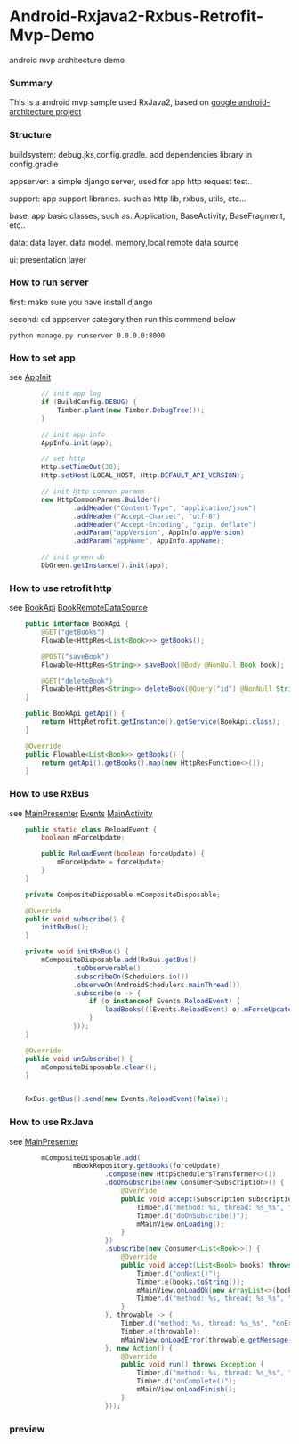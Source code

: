 # Android-Rxjava2-Rxbus-Retrofit-Mvp-Demo
android mvp architecture demo

### Summary
This is a android mvp sample used RxJava2, based on [google android-architecture project](https://github.com/googlesamples/android-architecture)

### Structure
buildsystem: debug.jks,config.gradle. add dependencies library in config.gradle

appserver: a simple django server, used for app http request test..

support: app support libraries. such as http lib, rxbus, utils, etc...

base: app basic classes, such as: Application, BaseActivity, BaseFragment, etc..

data: data layer. data model. memory,local,remote data source

ui: presentation layer

### How to run server
first: make sure you have install django

second: cd appserver category.then run this commend below

```Cmd
python manage.py runserver 0.0.0.0:8000
```

### How to set app
see [AppInit](https://github.com/yefengfreedom/Android-Rxjava2-Rxbus-Retrofit-Mvp-Demo/blob/master/app/src/main/java/com/yefeng/androidarchitecturedemo/base/AppInit.java)
```Java
        // init app log
        if (BuildConfig.DEBUG) {
            Timber.plant(new Timber.DebugTree());
        }

        // init app info
        AppInfo.init(app);

        // set http
        Http.setTimeOut(30);
        Http.setHost(LOCAL_HOST, Http.DEFAULT_API_VERSION);

        // init http common params
        new HttpCommonParams.Builder()
                .addHeader("Content-Type", "application/json")
                .addHeader("Accept-Charset", "utf-8")
                .addHeader("Accept-Encoding", "gzip, deflate")
                .addParam("appVersion", AppInfo.appVersion)
                .addParam("appName", AppInfo.appName);

        // init green db
        DbGreen.getInstance().init(app);
```

### How to use retrofit http
see
[BookApi](https://github.com/yefengfreedom/Android-Rxjava2-Rxbus-Retrofit-Mvp-Demo/blob/master/app/src/main/java/com/yefeng/androidarchitecturedemo/data/source/book/remote/BookApi.java)
[BookRemoteDataSource](https://github.com/yefengfreedom/Android-Rxjava2-Rxbus-Retrofit-Mvp-Demo/blob/master/app/src/main/java/com/yefeng/androidarchitecturedemo/data/source/book/remote/BookRemoteDataSource.java)
```Java
    public interface BookApi {
        @GET("getBooks")
        Flowable<HttpRes<List<Book>>> getBooks();

        @POST("saveBook")
        Flowable<HttpRes<String>> saveBook(@Body @NonNull Book book);

        @GET("deleteBook")
        Flowable<HttpRes<String>> deleteBook(@Query("id") @NonNull String id);
    }

    public BookApi getApi() {
        return HttpRetrofit.getInstance().getService(BookApi.class);
    }

    @Override
    public Flowable<List<Book>> getBooks() {
        return getApi().getBooks().map(new HttpResFunction<>());
    }
```

### How to use RxBus
see
[MainPresenter](https://github.com/yefengfreedom/Android-Rxjava2-Rxbus-Retrofit-Mvp-Demo/blob/master/app/src/main/java/com/yefeng/androidarchitecturedemo/ui/main/MainPresenter.java)
[Events](https://github.com/yefengfreedom/Android-Rxjava2-Rxbus-Retrofit-Mvp-Demo/blob/master/app/src/main/java/com/yefeng/androidarchitecturedemo/ui/main/Events.java)
[MainActivity](https://github.com/yefengfreedom/Android-Rxjava2-Rxbus-Retrofit-Mvp-Demo/blob/master/app/src/main/java/com/yefeng/androidarchitecturedemo/ui/main/MainActivity.java)
```Java
    public static class ReloadEvent {
        boolean mForceUpdate;

        public ReloadEvent(boolean forceUpdate) {
            mForceUpdate = forceUpdate;
        }
    }

    private CompositeDisposable mCompositeDisposable;

    @Override
    public void subscribe() {
        initRxBus();
    }

    private void initRxBus() {
        mCompositeDisposable.add(RxBus.getBus()
                .toObserverable()
                .subscribeOn(Schedulers.io())
                .observeOn(AndroidSchedulers.mainThread())
                .subscribe(o -> {
                    if (o instanceof Events.ReloadEvent) {
                        loadBooks(((Events.ReloadEvent) o).mForceUpdate);
                    }
                }));
    }

    @Override
    public void unSubscribe() {
        mCompositeDisposable.clear();
    }


    RxBus.getBus().send(new Events.ReloadEvent(false));
```

### How to use RxJava
see
[MainPresenter](https://github.com/yefengfreedom/Android-Rxjava2-Rxbus-Retrofit-Mvp-Demo/blob/master/app/src/main/java/com/yefeng/androidarchitecturedemo/ui/main/MainPresenter.java)
```Java
        mCompositeDisposable.add(
                mBookRepository.getBooks(forceUpdate)
                        .compose(new HttpSchedulersTransformer<>())
                        .doOnSubscribe(new Consumer<Subscription>() {
                            @Override
                            public void accept(Subscription subscription) throws Exception {
                                Timber.d("method: %s, thread: %s_%s", "doOnSubscribe()", Thread.currentThread().getName(), Thread.currentThread().getId());
                                Timber.d("doOnSubscribe()");
                                mMainView.onLoading();
                            }
                        })
                        .subscribe(new Consumer<List<Book>>() {
                            @Override
                            public void accept(List<Book> books) throws Exception {
                                Timber.d("onNext()");
                                Timber.e(books.toString());
                                mMainView.onLoadOk(new ArrayList<>(books));
                                Timber.d("method: %s, thread: %s_%s", "onNext()", Thread.currentThread().getName(), Thread.currentThread().getId());
                            }
                        }, throwable -> {
                            Timber.d("method: %s, thread: %s_%s", "onError()", Thread.currentThread().getName(), Thread.currentThread().getId());
                            Timber.e(throwable);
                            mMainView.onLoadError(throwable.getMessage());
                        }, new Action() {
                            @Override
                            public void run() throws Exception {
                                Timber.d("method: %s, thread: %s_%s", "onComplete()", Thread.currentThread().getName(), Thread.currentThread().getId());
                                Timber.d("onComplete()");
                                mMainView.onLoadFinish();
                            }
                        }));
```


### preview


